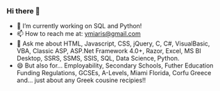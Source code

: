 ### Hi there 👋

- 🔭 I’m currently working on SQL and Python!
- 📫 How to reach me at: ymiaris@gmail.com
- 💬 Ask me about HTML, Javascript, CSS, jQuery, C, C#, VisualBasic, VBA, Classic ASP, ASP.Net Framework 4.0+, Razor, Excel, MS BI Desktop, SSRS, SSMS, SSIS, SQL, Data Science, Python.
- 😄 But also for... Employability, Secondary Schools, Futher Education Funding Regulations, GCSEs, A-Levels, Miami Florida, Corfu Greece and... just about any Greek cousine recipies!!
<!--
**gitioannis/gitioannis** is a ✨ _special_ ✨ repository because its `README.md` (this file) appears on your GitHub profile.

Here are some ideas to get you started:

- 🔭 I’m currently working on ...
- 🌱 I’m currently learning ...
- 👯 I’m looking to collaborate on ...
- 🤔 I’m looking for help with ...
- 💬 Ask me about ...
- 📫 How to reach me: ...
- 😄 Pronouns: ...
- ⚡ Fun fact: ...
-->
